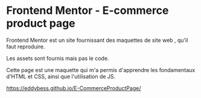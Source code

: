 # Frontend Mentor - E-commerce product page



Frontend Mentor est un site fournissant des maquettes de site web , qu'il faut reproduire.

Les assets sont fournis mais pas le code.

Cette page est une maquette qui m'a permis d'apprendre les fondamentaux d'HTML et CSS, ainsi que l'utilisation de JS.



https://eddybess.github.io/E-CommerceProductPage/
